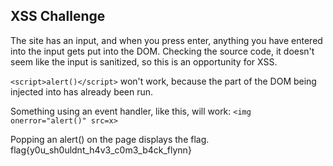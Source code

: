 ## XSS Challenge
The site has an input, and when you press enter, anything you have entered into the input gets put into the DOM. Checking the source code, it doesn't seem like the input is sanitized, so this is an opportunity for XSS.

`<script>alert()</script>` won't work, because the part of the DOM being injected into has already been run.

Something using an event handler, like this, will work: `<img onerror="alert()" src=x>`

Popping an alert() on the page displays the flag.
flag{y0u_sh0uldnt_h4v3_c0m3_b4ck_flynn}
